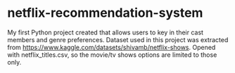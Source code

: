 # netflix-recommendation-system
My first Python project created that allows users to key in their cast members and genre preferences. 
Dataset used in this project was extracted from https://www.kaggle.com/datasets/shivamb/netflix-shows.
Opened with netflix_titles.csv, so the movie/tv shows options are limited to those only. 
